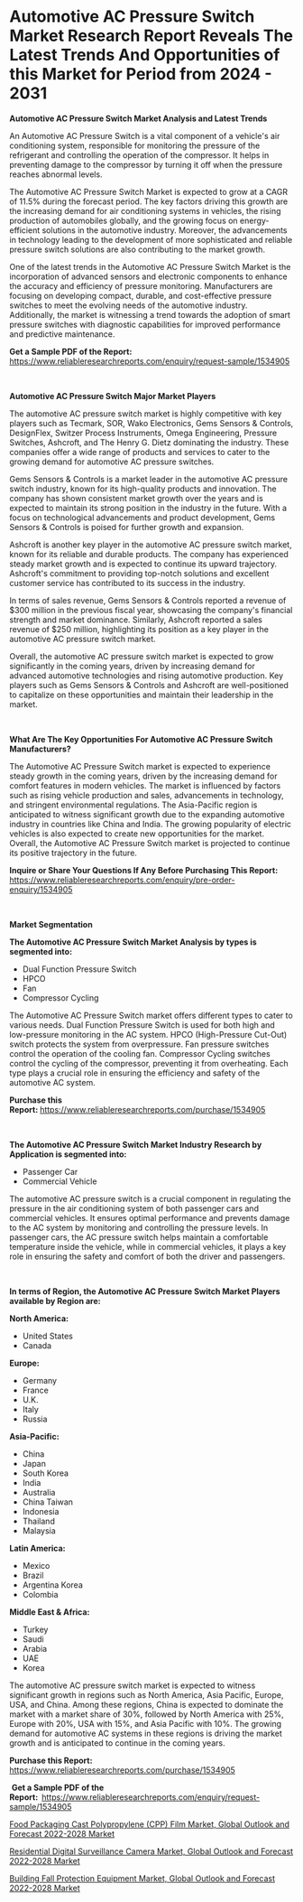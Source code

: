 <p><h1>Automotive AC Pressure Switch Market Research Report Reveals The Latest Trends And Opportunities of this Market for Period from 2024 - 2031</h1></p><p><strong>Automotive AC Pressure Switch Market Analysis and Latest Trends</strong></p>
<p><p>An Automotive AC Pressure Switch is a vital component of a vehicle's air conditioning system, responsible for monitoring the pressure of the refrigerant and controlling the operation of the compressor. It helps in preventing damage to the compressor by turning it off when the pressure reaches abnormal levels.</p><p>The Automotive AC Pressure Switch Market is expected to grow at a CAGR of 11.5% during the forecast period. The key factors driving this growth are the increasing demand for air conditioning systems in vehicles, the rising production of automobiles globally, and the growing focus on energy-efficient solutions in the automotive industry. Moreover, the advancements in technology leading to the development of more sophisticated and reliable pressure switch solutions are also contributing to the market growth.</p><p>One of the latest trends in the Automotive AC Pressure Switch Market is the incorporation of advanced sensors and electronic components to enhance the accuracy and efficiency of pressure monitoring. Manufacturers are focusing on developing compact, durable, and cost-effective pressure switches to meet the evolving needs of the automotive industry. Additionally, the market is witnessing a trend towards the adoption of smart pressure switches with diagnostic capabilities for improved performance and predictive maintenance.</p></p>
<p><strong>Get a Sample PDF of the Report:&nbsp;</strong> <a href="https://www.reliableresearchreports.com/enquiry/request-sample/1534905">https://www.reliableresearchreports.com/enquiry/request-sample/1534905</a></p>
<p>&nbsp;</p>
<p><strong>Automotive AC Pressure Switch Major Market Players</strong></p>
<p><p>The automotive AC pressure switch market is highly competitive with key players such as Tecmark, SOR, Wako Electronics, Gems Sensors & Controls, DesignFlex, Switzer Process Instruments, Omega Engineering, Pressure Switches, Ashcroft, and The Henry G. Dietz dominating the industry. These companies offer a wide range of products and services to cater to the growing demand for automotive AC pressure switches.</p><p>Gems Sensors & Controls is a market leader in the automotive AC pressure switch industry, known for its high-quality products and innovation. The company has shown consistent market growth over the years and is expected to maintain its strong position in the industry in the future. With a focus on technological advancements and product development, Gems Sensors & Controls is poised for further growth and expansion.</p><p>Ashcroft is another key player in the automotive AC pressure switch market, known for its reliable and durable products. The company has experienced steady market growth and is expected to continue its upward trajectory. Ashcroft's commitment to providing top-notch solutions and excellent customer service has contributed to its success in the industry.</p><p>In terms of sales revenue, Gems Sensors & Controls reported a revenue of $300 million in the previous fiscal year, showcasing the company's financial strength and market dominance. Similarly, Ashcroft reported a sales revenue of $250 million, highlighting its position as a key player in the automotive AC pressure switch market.</p><p>Overall, the automotive AC pressure switch market is expected to grow significantly in the coming years, driven by increasing demand for advanced automotive technologies and rising automotive production. Key players such as Gems Sensors & Controls and Ashcroft are well-positioned to capitalize on these opportunities and maintain their leadership in the market.</p></p>
<p>&nbsp;</p>
<p><strong>What Are The Key Opportunities For Automotive AC Pressure Switch Manufacturers?</strong></p>
<p><p>The Automotive AC Pressure Switch market is expected to experience steady growth in the coming years, driven by the increasing demand for comfort features in modern vehicles. The market is influenced by factors such as rising vehicle production and sales, advancements in technology, and stringent environmental regulations. The Asia-Pacific region is anticipated to witness significant growth due to the expanding automotive industry in countries like China and India. The growing popularity of electric vehicles is also expected to create new opportunities for the market. Overall, the Automotive AC Pressure Switch market is projected to continue its positive trajectory in the future.</p></p>
<p><strong>Inquire or Share Your Questions If Any Before Purchasing This Report:</strong> <a href="https://www.reliableresearchreports.com/enquiry/pre-order-enquiry/1534905">https://www.reliableresearchreports.com/enquiry/pre-order-enquiry/1534905</a></p>
<p>&nbsp;</p>
<p><strong>Market Segmentation</strong></p>
<p><strong>The Automotive AC Pressure Switch Market Analysis by types is segmented into:</strong></p>
<p><ul><li>Dual Function Pressure Switch</li><li>HPCO</li><li>Fan</li><li>Compressor Cycling</li></ul></p>
<p><p>The Automotive AC Pressure Switch market offers different types to cater to various needs. Dual Function Pressure Switch is used for both high and low-pressure monitoring in the AC system. HPCO (High-Pressure Cut-Out) switch protects the system from overpressure. Fan pressure switches control the operation of the cooling fan. Compressor Cycling switches control the cycling of the compressor, preventing it from overheating. Each type plays a crucial role in ensuring the efficiency and safety of the automotive AC system.</p></p>
<p><strong>Purchase this Report:&nbsp;</strong><a href="https://www.reliableresearchreports.com/purchase/1534905">https://www.reliableresearchreports.com/purchase/1534905</a></p>
<p>&nbsp;</p>
<p><strong>The Automotive AC Pressure Switch Market Industry Research by Application is segmented into:</strong></p>
<p><ul><li>Passenger Car</li><li>Commercial Vehicle</li></ul></p>
<p><p>The automotive AC pressure switch is a crucial component in regulating the pressure in the air conditioning system of both passenger cars and commercial vehicles. It ensures optimal performance and prevents damage to the AC system by monitoring and controlling the pressure levels. In passenger cars, the AC pressure switch helps maintain a comfortable temperature inside the vehicle, while in commercial vehicles, it plays a key role in ensuring the safety and comfort of both the driver and passengers.</p></p>
<p>&nbsp;</p>
<p><strong>In terms of Region, the Automotive AC Pressure Switch Market Players available by Region are:</strong></p>
<p>
    <p> <strong> North America: </strong>
        <ul>
            <li>United States</li>
            <li>Canada</li>
        </ul>
        </p> 
    <p> <strong> Europe: </strong>
        <ul>
            <li>Germany</li>
            <li>France</li>
            <li>U.K.</li>
            <li>Italy</li>
            <li>Russia</li>
        </ul>
        </p> 
    <p> <strong> Asia-Pacific: </strong>
        <ul>
            <li>China</li>
            <li>Japan</li>
            <li>South Korea</li>
            <li>India</li>
            <li>Australia</li>
            <li>China Taiwan</li>
            <li>Indonesia</li>
            <li>Thailand</li>
            <li>Malaysia</li>
        </ul>
        </p> 
    <p> <strong> Latin America: </strong>
        <ul>
            <li>Mexico</li>
            <li>Brazil</li>
            <li>Argentina Korea</li>
            <li>Colombia</li>
        </ul>
        </p> 
    <p> <strong> Middle East & Africa: </strong>
        <ul>
            <li>Turkey</li>
            <li>Saudi</li>
            <li>Arabia</li>
            <li>UAE</li>
            <li>Korea</li>
        </ul>
    </p>
    </p>
<p><p>The automotive AC pressure switch market is expected to witness significant growth in regions such as North America, Asia Pacific, Europe, USA, and China. Among these regions, China is expected to dominate the market with a market share of 30%, followed by North America with 25%, Europe with 20%, USA with 15%, and Asia Pacific with 10%. The growing demand for automotive AC systems in these regions is driving the market growth and is anticipated to continue in the coming years.</p></p>
<p><strong>Purchase this Report: </strong><a href="https://www.reliableresearchreports.com/purchase/1534905">https://www.reliableresearchreports.com/purchase/1534905</a></p>
<p>&nbsp;<strong>Get a Sample PDF of the Report:&nbsp;&nbsp;</strong><a href="https://www.reliableresearchreports.com/enquiry/request-sample/1534905">https://www.reliableresearchreports.com/enquiry/request-sample/1534905</a></p>
<p><strong></strong></p>
<p><p><a href="https://view.publitas.com/reportprime-1/food-packaging-cast-polypropylene-cpp-film-market-global-outlook-and-forecast-2022-2028-market-size-market-share-and-global-market-analysis-report-2023-2030/">Food Packaging Cast Polypropylene (CPP) Film Market, Global Outlook and Forecast 2022-2028 Market</a></p><p><a href="https://view.publitas.com/reportprime-1/residential-digital-surveillance-camera-market-global-outlook-and-forecast-2022-2028-market-insights-market-players-and-forecast-till-2030/">Residential Digital Surveillance Camera Market, Global Outlook and Forecast 2022-2028 Market</a></p><p><a href="https://view.publitas.com/reportprime-1/building-fall-protection-equipment-market-global-outlook-and-forecast-2022-2028-market-insights-market-players-and-forecast-till-2030/">Building Fall Protection Equipment Market, Global Outlook and Forecast 2022-2028 Market</a></p></p>